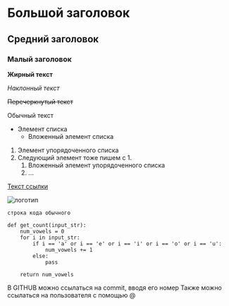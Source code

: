 # Большой заголовок

## Средний заголовок

### Малый заголовок

**Жирный текст**

*Наклонный текст*

~~Перечеркнутый текст~~

Обычный текст

* Элемент списка
     * Вложенный элемент списка

1. Элемент упорядоченного списка
1. Следующий элемент тоже пишем с 1.
     1. Вложенный элемент упорядоченного списка
     1. ...


[Текст ссылки](http://dent-it.ru)

![логотип](https://dent-it.ru/Templates/skin/default/images/logo.png) 

`строка кода обычного`

```html/javascript/Python и т.д.
def get_count(input_str):
    num_vowels = 0
    for i in input_str:
        if i == 'a' or i == 'e' or i == 'i' or i == 'o' or i == 'u':
            num_vowels += 1
        else:
            pass
    
    return num_vowels
```

В GITHUB можно ссылаться на commit, вводя его номер
Также можно ссылаться на пользователя с помощью @




